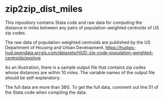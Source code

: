 # zip2zip_dist_miles
This repository contains Stata code and raw data for computing the distance in miles between any pairs of population-weighted centroids of US zip codes. 

The raw data of population-weighted centroids are published by the US Department of Housing and Urban Development. https://hudgis-hud.opendata.arcgis.com/datasets/HUD::zip-code-population-weighted-centroids/explore

As an illustration, there is a sample output file that contains zip codes whose distances are within 10 miles. The variable names of the output file should be self-explanatory.

The full data are more than 38G. To get the full data, comment out line 51 of the Stata code when compiling the data.
